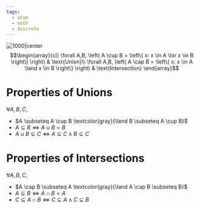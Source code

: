 ```yaml
---
tags:
  - atom
  - math
  - discrete
---
```

![1000|center](unions-and-intersections.excalidraw)
$$\begin{array}{cl}
	\forall A,B, \left( A \cup B = \left\{ x: x \in A \lor x \in B \right\} \right) & \text{Union}\\
	\forall A,B, \left( A \cap B = \left\{ x: x \in A \land x \in B \right\} \right) & \text{Intersection}
\end{array}$$
# Properties of Unions
$\forall A,B,C,$
- $A \subseteq A \cup B \textcolor{gray}{\land B \subseteq A \cup B}$
- $A \subseteq B \iff A \cup B = B$
- $A \cup B \subseteq C \iff A \subseteq C \land B \subseteq C$
# Properties of Intersections
$\forall A,B,C,$
- $A \cap B \subseteq A \textcolor{gray}{\land A \cap B \subseteq B}$
- $A \subseteq B \iff A \cap B = A$
- $C \subseteq A \cap B \iff C \subseteq A \land C \subseteq B$
